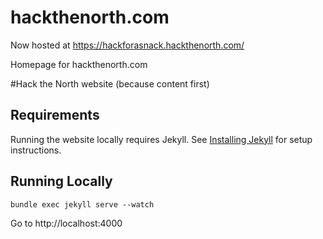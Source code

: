 hackthenorth.com
================

Now hosted at https://hackforasnack.hackthenorth.com/

Homepage for hackthenorth.com

#Hack the North website
(because content first)

## Requirements

Running the website locally requires Jekyll. See [Installing Jekyll][1] for
setup instructions.

## Running Locally

    bundle exec jekyll serve --watch

Go to http://localhost:4000

[1]:https://help.github.com/articles/using-jekyll-with-pages#installing-jekyll
